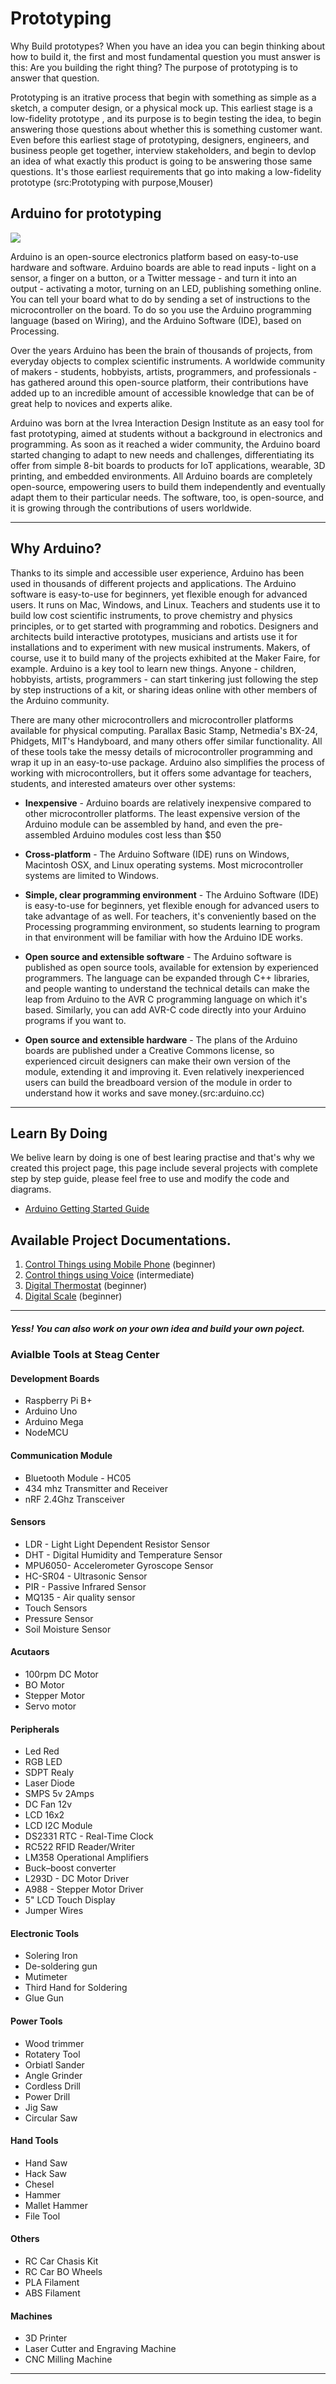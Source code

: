 # Prototyping

Why Build prototypes? When you have an idea you can begin thinking about how to build it, the first and most fundamental question you must answer is this: Are you building the right thing? The purpose of prototyping is to answer that question.

Prototyping is an itrative process that begin with something as simple as a sketch, a computer design, or a physical mock up. This earliest stage is a low-fidelity prototype , and its purpose is to begin testing the idea, to begin answering those questions about whether this is something customer want. Even before this earliest stage of prototyping, designers, engineers, and business people get together, interview stakeholders, and begin to devlop an idea of what exactly this product is going to be answering those same questions. It's those earliest requirements that go into making a low-fidelity prototype (src:Prototyping with purpose,Mouser)

## Arduino for prototyping

![](https://www.arduino.cc/en/uploads/Trademark/ArduinoCommunityLogo.png)

Arduino is an open-source electronics platform based on easy-to-use hardware and software. Arduino boards are able to read inputs - light on a sensor, a finger on a button, or a Twitter message - and turn it into an output - activating a motor, turning on an LED, publishing something online. You can tell your board what to do by sending a set of instructions to the microcontroller on the board. To do so you use the Arduino programming language (based on Wiring), and the Arduino Software (IDE), based on Processing.

Over the years Arduino has been the brain of thousands of projects, from everyday objects to complex scientific instruments. A worldwide community of makers - students, hobbyists, artists, programmers, and professionals - has gathered around this open-source platform, their contributions have added up to an incredible amount of accessible knowledge that can be of great help to novices and experts alike.

Arduino was born at the Ivrea Interaction Design Institute as an easy tool for fast prototyping, aimed at students without a background in electronics and programming. As soon as it reached a wider community, the Arduino board started changing to adapt to new needs and challenges, differentiating its offer from simple 8-bit boards to products for IoT applications, wearable, 3D printing, and embedded environments. All Arduino boards are completely open-source, empowering users to build them independently and eventually adapt them to their particular needs. The software, too, is open-source, and it is growing through the contributions of users worldwide.

<hr>

## Why Arduino?

Thanks to its simple and accessible user experience, Arduino has been used in thousands of different projects and applications. The Arduino software is easy-to-use for beginners, yet flexible enough for advanced users. It runs on Mac, Windows, and Linux. Teachers and students use it to build low cost scientific instruments, to prove chemistry and physics principles, or to get started with programming and robotics. Designers and architects build interactive prototypes, musicians and artists use it for installations and to experiment with new musical instruments. Makers, of course, use it to build many of the projects exhibited at the Maker Faire, for example. Arduino is a key tool to learn new things. Anyone - children, hobbyists, artists, programmers - can start tinkering just following the step by step instructions of a kit, or sharing ideas online with other members of the Arduino community.

There are many other microcontrollers and microcontroller platforms available for physical computing. Parallax Basic Stamp, Netmedia's BX-24, Phidgets, MIT's Handyboard, and many others offer similar functionality. All of these tools take the messy details of microcontroller programming and wrap it up in an easy-to-use package. Arduino also simplifies the process of working with microcontrollers, but it offers some advantage for teachers, students, and interested amateurs over other systems:

* **Inexpensive** - Arduino boards are relatively inexpensive compared to other microcontroller platforms. The least expensive version of the Arduino module can be assembled by hand, and even the pre-assembled Arduino modules cost less than $50 

* **Cross-platform** - The Arduino Software (IDE) runs on Windows, Macintosh OSX, and Linux operating systems. Most microcontroller systems are limited to Windows.

* **Simple, clear programming environment** - The Arduino Software (IDE) is easy-to-use for beginners, yet flexible enough for advanced users to take advantage of as well. For teachers, it's conveniently based on the Processing programming environment, so students learning to program in that environment will be familiar with how the Arduino IDE works.

* **Open source and extensible software** - The Arduino software is published as open source tools, available for extension by experienced programmers. The language can be expanded through C++ libraries, and people wanting to understand the technical details can make the leap from Arduino to the AVR C programming language on which it's based. Similarly, you can add AVR-C code directly into your Arduino programs if you want to.

* **Open source and extensible hardware** - The plans of the Arduino boards are published under a Creative Commons license, so experienced circuit designers can make their own version of the module, extending it and improving it. Even relatively inexperienced users can build the breadboard version of the module in order to understand how it works and save money.(src:arduino.cc)

<hr>

## Learn By Doing

We belive learn by doing is one of best learing practise and that's why we created this project page, this page include several projects with complete step by step guide, please feel free to use and modify the code and diagrams. 

* [Arduino Getting Started Guide ](arduino-basics.md)


## Available Project Documentations. 


1. [Control Things using Mobile Phone](Control-Things-Using-Mobile-Phone/control-things-using-phone.md) (beginner)
2. [Control things using Voice](Control-Things-Using-Voice/control-things-using-voice.md) (intermediate)
3. [Digital Thermostat](Digital-Thermostat/digital-thermostat.md) (beginner)
4. [Digital Scale](Digital-Scale/digital-scale.md) (beginner)


<hr>

##### Yess! You can also work on your own idea and build your own poject.

### Avialble Tools at Steag Center 

#### Development Boards

* Raspberry Pi B+
* Arduino Uno
* Arduino Mega
* NodeMCU

#### Communication Module

* Bluetooth Module - HC05
* 434 mhz Transmitter and Receiver 
* nRF 2.4Ghz Transceiver

#### Sensors

* LDR - Light Light Dependent Resistor Sensor
* DHT -  Digital Humidity and Temperature Sensor
* MPU6050- Accelerometer Gyroscope Sensor
* HC-SR04 - Ultrasonic Sensor
* PIR - Passive Infrared Sensor
* MQ135 - Air quality sensor
* Touch Sensors 
* Pressure Sensor
* Soil Moisture Sensor 

#### Acutaors 

* 100rpm DC Motor 
* BO Motor
* Stepper Motor 
* Servo motor

#### Peripherals
* Led Red
* RGB LED
* SDPT Realy
* Laser Diode
* SMPS 5v 2Amps 
* DC Fan 12v
* LCD 16x2 
* LCD I2C Module
* DS2331 RTC - Real-Time Clock
* RC522 RFID Reader/Writer 
* LM358 Operational Amplifiers
* Buck–boost converter 
* L293D - DC Motor Driver
* A988 - Stepper Motor Driver
* 5" LCD Touch Display
* Jumper Wires

#### Electronic Tools

* Solering Iron 
* De-soldering gun
* Mutimeter
* Third Hand for Soldering 
* Glue Gun 

#### Power Tools

* Wood trimmer
* Rotatery Tool
* Orbiatl Sander
* Angle Grinder 
* Cordless Drill
* Power Drill
* Jig Saw
* Circular Saw

#### Hand Tools
* Hand Saw
* Hack Saw
* Chesel
* Hammer
* Mallet Hammer
* File Tool

#### Others

* RC Car Chasis Kit
* RC Car BO Wheels
* PLA Filament
* ABS Filament


#### Machines
* 3D Printer
* Laser Cutter and Engraving Machine
* CNC Milling Machine



<hr>
